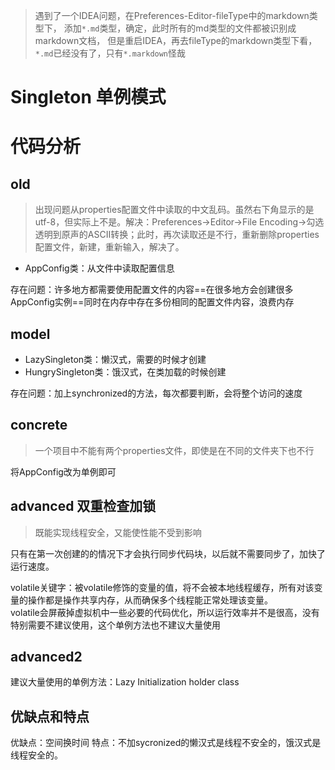 >遇到了一个IDEA问题，在Preferences-Editor-fileType中的markdown类型下，
>添加`*.md`类型，确定，此时所有的md类型的文件都被识别成markdown文档，
>但是重启IDEA，再去fileType的markdown类型下看，`*.md`已经没有了，只有`*.markdown`怪哉
# Singleton 单例模式

# 代码分析
## old
> 出现问题从properties配置文件中读取的中文乱码。虽然右下角显示的是utf-8，但实际上不是。解决：Preferences->Editor->File Encoding->勾选透明到原声的ASCII转换；此时，再次读取还是不行，重新删除properties配置文件，新建，重新输入，解决了。
- AppConfig类：从文件中读取配置信息

存在问题：许多地方都需要使用配置文件的内容==在很多地方会创建很多AppConfig实例==同时在内存中存在多份相同的配置文件内容，浪费内存
## model
- LazySingleton类：懒汉式，需要的时候才创建
- HungrySingleton类：饿汉式，在类加载的时候创建

存在问题：加上synchronized的方法，每次都要判断，会将整个访问的速度
## concrete
> 一个项目中不能有两个properties文件，即使是在不同的文件夹下也不行

将AppConfig改为单例即可

## advanced 双重检查加锁
> 既能实现线程安全，又能使性能不受到影响

只有在第一次创建的的情况下才会执行同步代码块，以后就不需要同步了，加快了运行速度。

volatile关键字：被volatile修饰的变量的值，将不会被本地线程缓存，所有对该变量的操作都是操作共享内存，从而确保多个线程能正常处理该变量。   
volatile会屏蔽掉虚拟机中一些必要的代码优化，所以运行效率并不是很高，没有特别需要不建议使用，这个单例方法也不建议大量使用

## advanced2
建议大量使用的单例方法：Lazy Initialization holder class



## 优缺点和特点
优缺点：空间换时间
特点：不加sycronized的懒汉式是线程不安全的，饿汉式是线程安全的。
